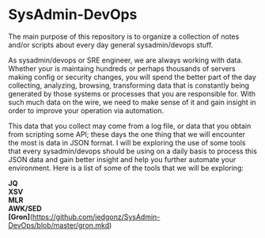 # SysAdmin-DevOps
The main purpose of this repository is to organize a collection of notes and/or scripts about every day general sysadmin/devops stuff.  

As sysadmin/devops or SRE engineer, we are always working with data.  Whether your is maintaing hundreds or perhaps thousands of servers making config or security changes, you will spend the better part of the day collecting, analyzing, browsing, transforming data that is constantly being generated by those systems or processes that you are responsible for.   With such much data on the wire, we need to make sense of it and gain insight in order to improve your operation via automation.<br>

This data that you collect may come from a log file, or data that you obtain from scripting some API; these days the one thing that we will encounter the most is data in JSON format.  I will be exploring the use of some tools that every sysadmin/devops should be using on a daily basis to process this JSON data and gain better insight and help you further automate your environment.  Here is a list of some of the tools that we will be exploring:

**JQ**<br>
**XSV**<br>
**MLR**<br>
**AWK/SED**<br>
**[Gron]**(https://github.com/jedgonz/SysAdmin-DevOps/blob/master/gron.mkd)<br>


